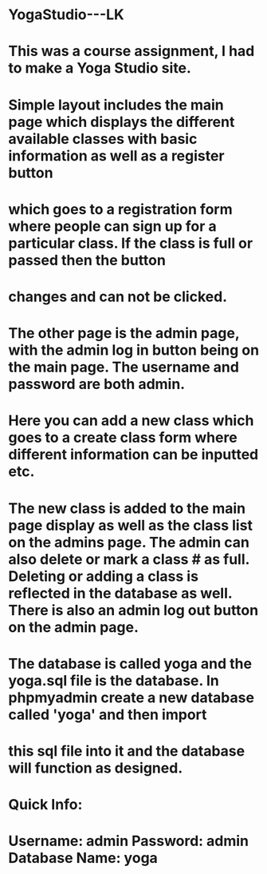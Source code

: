 # YogaStudio---LK

# This was a course assignment, I had to make a Yoga Studio site.

# Simple layout includes the main page which displays the different available classes with basic information as well as a register button
# which goes to a registration form where people can sign up for a particular class. If the class is full or passed then the button
# changes and can not be clicked.

# The other page is the admin page, with the admin log in button being on the main page. The username and password are both admin.
# Here you can add a new class which goes to a create class form where different information can be inputted etc.
# The new class is added to the main page display as well as the class list on the admins page. The admin can also delete or mark a class # as full. Deleting or adding a class is reflected in the database as well. There is also an admin log out button on the admin page.

# The database is called yoga and the yoga.sql file is the database. In phpmyadmin create a new database called 'yoga' and then import
# this sql file into it and the database will function as designed.


# Quick Info:
# Username: admin Password: admin Database Name: yoga
